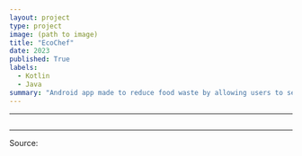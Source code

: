 ```yaml
---
layout: project
type: project
image: (path to image)
title: "EcoChef"
date: 2023
published: True
labels:
  - Kotlin
  - Java
summary: "Android app made to reduce food waste by allowing users to select ingredients or dietary requirements to find recipes."
---
```


<hr>
<p></p>
<img class="img-fluid" src="">
<p></p>
<hr>

Source: <a href="https://github.com/jogarces/ics-313-text-game"><i class="large github icon "></i></a>
